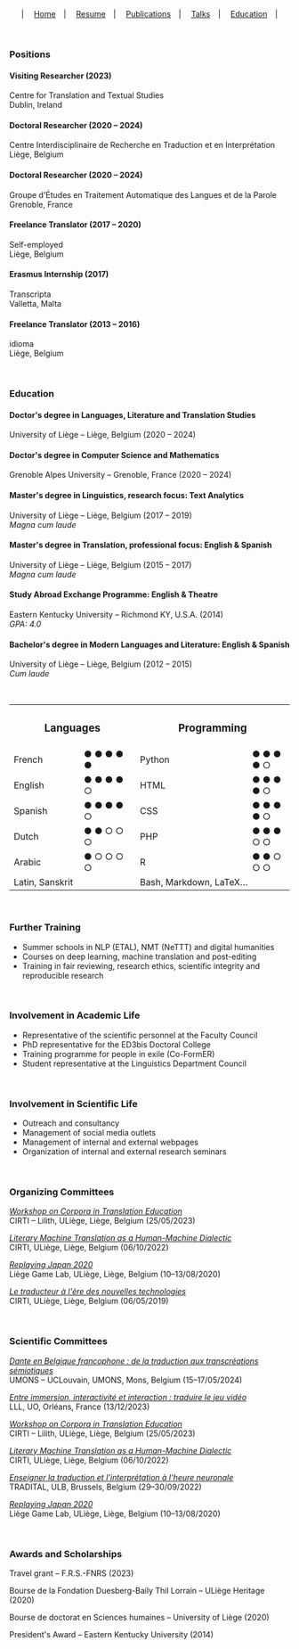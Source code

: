 <center>
  &vert;&emsp;
  <a href="index.html">Home</a>&emsp;&vert;&emsp;
  <a href="resume.html">Resume</a>&emsp;&vert;&emsp;
  <a href="publications.html">Publications</a>&emsp;&vert;&emsp;
  <a href="talks.html">Talks</a>&emsp;&vert;&emsp;
  <a href="education.html">Education</a>&emsp;&vert;
</center>

&nbsp;

### Positions

#### Visiting Researcher (2023)
Centre for Translation and Textual Studies<br>
Dublin, Ireland

#### Doctoral Researcher (2020 &ndash; 2024)
Centre Interdisciplinaire de Recherche en Traduction et en Interprétation<br>
Liège, Belgium

#### Doctoral Researcher (2020 &ndash; 2024)
Groupe d'Études en Traitement Automatique des Langues et de la Parole<br>
Grenoble, France

#### Freelance Translator (2017 &ndash; 2020)
Self-employed<br>
Liège, Belgium

#### Erasmus Internship (2017)
Transcripta<br>
Valletta, Malta

#### Freelance Translator (2013 &ndash; 2016)
idioma<br>
Liège, Belgium

&nbsp;

### Education

####  Doctor's degree in Languages, Literature and Translation Studies
University of Liège &ndash; Liège, Belgium (2020 &ndash; 2024)

#### Doctor's degree in Computer Science and Mathematics
Grenoble Alpes University &ndash; Grenoble, France (2020 &ndash; 2024)

#### Master's degree in Linguistics, research focus: Text Analytics
University of Liège &ndash; Liège, Belgium (2017 &ndash; 2019)<br>
*Magna cum laude*

#### Master's degree in Translation, professional focus: English &amp; Spanish
University of Liège &ndash; Liège, Belgium (2015 &ndash; 2017)<br>
*Magna cum laude*

#### Study Abroad Exchange Programme: English &amp; Theatre
Eastern Kentucky University &ndash; Richmond KY, U.S.A. (2014)<br>
*GPA: 4.0*

#### Bachelor's degree in Modern Languages and Literature: English &amp; Spanish
University of Liège &ndash; Liège, Belgium (2012 &ndash; 2015)<br>
*Cum laude*

&nbsp;

<table style="width:100%;">
  <tr>
    <th colspan="2"><h3>Languages</h3></th>
    <th colspan="2"><h3>Programming</h3></th>
  </tr>
  <tr>
    <td style="width:25%;">French</td>
    <td style="width:20%;">&#9679; &#9679; &#9679; &#9679; &#9679;</td>
    <td style="width:40%;">Python</td>
    <td style="width:15%;">&#9679; &#9679; &#9679; &#9679; &#9675;</td>
  </tr>
  <tr>
    <td>English</td>
    <td>&#9679; &#9679; &#9679; &#9679; &#9675;</td>
    <td>HTML</td>
    <td>&#9679; &#9679; &#9679; &#9679; &#9675;</td>
  </tr>
  <tr>
    <td>Spanish</td>
    <td>&#9679; &#9679; &#9679; &#9679; &#9675;</td>
    <td>CSS</td>
    <td>&#9679; &#9679; &#9679; &#9679; &#9675;</td>
  </tr>
  <tr>
    <td>Dutch</td>
    <td>&#9679; &#9679; &#9675; &#9675; &#9675;</td>
    <td>PHP</td>
    <td>&#9679; &#9679; &#9679; &#9675; &#9675;</td>
  </tr>
  <tr>
    <td>Arabic</td>
    <td>&#9679; &#9675; &#9675; &#9675; &#9675;</td>
    <td>R</td>
    <td>&#9679; &#9679; &#9675; &#9675; &#9675;</td>
  </tr>
  <tr>
    <td colspan="2">Latin, Sanskrit</td>
    <td colspan="2">Bash, Markdown, LaTeX&hellip;</td>
  </tr>
</table>

&nbsp;

### Further Training
* Summer schools in NLP (ETAL), NMT (NeTTT) and digital humanities
* Courses on deep learning, machine translation and post-editing
* Training in fair reviewing, research ethics, scientific integrity and reproducible research

&nbsp;

### Involvement in Academic Life
* Representative of the scientific personnel at the Faculty Council
* PhD representative for the ED3bis Doctoral College
* Training programme for people in exile (Co-FormER)
* Student representative at the Linguistics Department Council

&nbsp;

### Involvement in Scientific Life
* Outreach and consultancy
* Management of social media outlets
* Management of internal and external webpages
* Organization of internal and external research seminars

&nbsp;

### Organizing Committees

<a href="https://www.cirti.uliege.be/translation-corpora-2023" target="_blank">*Workshop on Corpora in Translation Education*</a><br>
CIRTI &ndash; Lilith, ULiège, Liège, Belgium (25/05/2023)

<a href="https://www.cirti.uliege.be/litmt2022" target="_blank">*Literary Machine Translation as a Human-Machine Dialectic*</a><br>
CIRTI, ULiège, Liège, Belgium (06/10/2022)

<a href="https://replaying.jp/keynote-and-schedule" target="_blank">*Replaying Japan 2020*</a><br>
Liège Game Lab, ULiège, Liège, Belgium (10&ndash;13/08/2020)

*<a href="http://www.traduction2019.uliege.be" target="_blank">Le traducteur à l'ère des nouvelles technologies</a>*<br>
CIRTI, ULiège, Liège, Belgium (06/05/2019)

&nbsp;

### Scientific Committees

<a href="https://www.fabula.org/actualites/117266/dante-en-belgique-francophone-de-la-traduction-aux-transcreations-semiotiques.html" target="_blank" style="letter-spacing:-.1px">*Dante en Belgique francophone&nbsp;: de la traduction aux transcréations sémiotiques*</a><br>
UMONS &ndash; UCLouvain, UMONS, Mons, Belgium (15&ndash;17/05/2024)

<a href="https://www.fabula.org/actualites/113588/entre-immersion-interactivite-et-interaction-traduire-le-jeu-video.html" target="_blank">*Entre immersion, interactivité et interaction&nbsp;: traduire le jeu vidéo*</a><br>
LLL, UO, Orléans, France (13/12/2023)

<a href="https://www.cirti.uliege.be/translation-corpora-2023" target="_blank">*Workshop on Corpora in Translation Education*</a><br>
CIRTI &ndash; Lilith, ULiège, Liège, Belgium (25/05/2023)

<a href="https://www.cirti.uliege.be/litmt2022" target="_blank">*Literary Machine Translation as a Human-Machine Dialectic*</a><br>
CIRTI, ULiège, Liège, Belgium (06/10/2022)

<a href="https://tradital.ltc.ulb.be/navigation/colloque" target="_blank">*Enseigner la traduction et l'interprétation à l'heure neuronale*</a><br>
TRADITAL, ULB, Brussels, Belgium (29&ndash;30/09/2022)

<a href="https://replaying.jp/keynote-and-schedule" target="_blank">*Replaying Japan 2020*</a><br>
Liège Game Lab, ULiège, Liège, Belgium (10&ndash;13/08/2020)

&nbsp;

### Awards and Scholarships

Travel grant &ndash; F.R.S.-FNRS (2023)

Bourse de la Fondation Duesberg-Baily Thil Lorrain &ndash; ULiège Heritage (2020)

Bourse de doctorat en Sciences humaines &ndash; University of Liège (2020)

President's Award &ndash; Eastern Kentucky University (2014)
